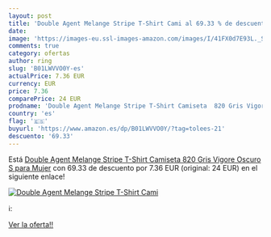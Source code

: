 ```yaml
---
layout: post
title: 'Double Agent Melange Stripe T-Shirt Cami al 69.33 % de descuento'
date: 
image: 'https://images-eu.ssl-images-amazon.com/images/I/41FX0d7E93L._SL200_.jpg'
comments: true
category: ofertas
author: ring
slug: 'B01LWVVO0Y-es'
actualPrice: 7.36 EUR
currency: EUR
price: 7.36
comparePrice: 24 EUR
prodname: 'Double Agent Melange Stripe T-Shirt Camiseta  820 Gris Vigore Oscuro  S para Mujer'
country: 'es'
flag: '🇪🇸'
buyurl: 'https://www.amazon.es/dp/B01LWVVO0Y/?tag=tolees-21'
descuento: '69.33'
---
```


Está [Double Agent Melange Stripe T-Shirt Camiseta  820 Gris Vigore Oscuro  S para Mujer](https://www.amazon.es/dp/B01LWVVO0Y/?tag=tolees-21) con 69.33 de descuento por 7.36 EUR (original: 24 EUR) en el siguiente enlace!

[![Double Agent Melange Stripe T-Shirt Cami](https://images-eu.ssl-images-amazon.com/images/I/41FX0d7E93L._SL200_.jpg)](https://www.amazon.es/dp/B01LWVVO0Y/?tag=tolees-21)

ℹ️:


[Ver la oferta!!](https://www.amazon.es/dp/B01LWVVO0Y/?tag=tolees-21)
